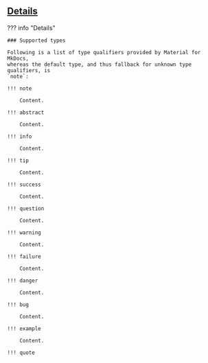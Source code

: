 ## [Details](https://facelessuser.github.io/pymdown-extensions/extensions/details/)

??? info "Details"

    ### Supported types

    Following is a list of type qualifiers provided by Material for MkDocs,
    whereas the default type, and thus fallback for unknown type qualifiers, is
    `note`:

    !!! note

        Content.

    !!! abstract

        Content.

    !!! info

        Content.

    !!! tip

        Content.

    !!! success

        Content.

    !!! question

        Content.

    !!! warning

        Content.

    !!! failure

        Content.

    !!! danger

        Content.

    !!! bug

        Content.

    !!! example

        Content.

    !!! quote



